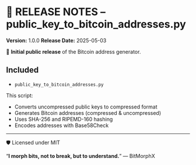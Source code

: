 # 📎 RELEASE NOTES – public_key_to_bitcoin_addresses.py
**Version:** 1.0.0
**Release Date:** 2025-05-03

🎉 **Initial public release** of the Bitcoin address generator.

## Included

- `public_key_to_bitcoin_addresses.py`

This script:
- Converts uncompressed public keys to compressed format
- Generates Bitcoin addresses (compressed & uncompressed)
- Uses SHA-256 and RIPEMD-160 hashing
- Encodes addresses with Base58Check

---

🛡️ Licensed under MIT

“**I morph bits, not to break, but to understand.**”
— BitMorphX
